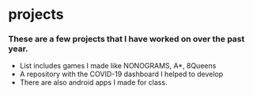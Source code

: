 # projects

### These are a few projects that I have worked on over the past year.
* List includes games I made like NONOGRAMS, A*, 8Queens
* A repository with the COVID-19 dashboard I helped to develop
* There are also android apps I made for class.
